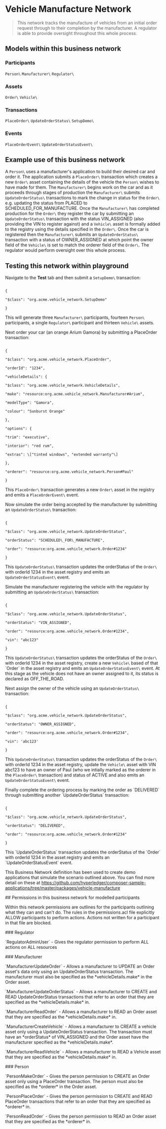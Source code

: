 # Vehicle Manufacture Network

> This network tracks the manufacture of vehicles from an initial order request through to their completion by the manufacturer. A regulator is able to provide oversight throughout this whole process.

## Models within this business network

### Participants

`Person\` `Manufacturer\` `Regulator\`

### Assets

`Order\` `Vehicle\`

### Transactions

`PlaceOrder\` `UpdateOrderStatus\` `SetupDemo\`

### Events

`PlaceOrderEvent\` `UpdateOrderStatusEvent\`

## Example use of this business network

A `Person\` uses a manufacturer's application to build their desired car and order it. The application submits a `PlaceOrder\` transaction which creates a new `Order\` asset containing the details of the vehicle the `Person\` wishes to have made for them. The `Manufacturer\` begins work on the car and as it proceeds through stages of production the `Manufacturer\` submits `UpdateOrderStatus\` transactions to mark the change in status for the `Order\` e.g. updating the status from PLACED to SCHEDULED\_FOR\_MANUFACTURE. Once the `Manufacturer\` has completed production for the `Order\` they register the car by submitting an `UpdateOrderStatus\` transaction with the status VIN\_ASSIGNED (also providing the VIN to register against) and a `Vehicle\` asset is formally added to the registry using the details specified in the `Order\`. Once the car is registered then the `Manufacturer\` submits an `UpdateOrderStatus\` transaction with a status of OWNER\_ASSIGNED at which point the owner field of the `Vehicle\` is set to match the orderer field of the `Order\`. The regulator would perform oversight over this whole process.

## Testing this network within playground

Navigate to the **Test** tab and then submit a `SetupDemo\` transaction:

```

{

"$class": "org.acme.vehicle_network.SetupDemo"

}
```

This will generate three `Manufacturer\` participants, fourteen `Person\` participants, a single `Regulator\` participant and thirteen `Vehicle\` assets.

Next order your car (an orange Arium Gamora) by submitting a PlaceOrder transaction:

```

{

"$class": "org.acme.vehicle_network.PlaceOrder",

"orderId": "1234",

"vehicleDetails": {

"$class": "org.acme.vehicle_network.VehicleDetails",

"make": "resource:org.acme.vehicle_network.Manufacturer#Arium",

"modelType": "Gamora",

"colour": "Sunburst Orange"

},

"options": {

"trim": "executive",

"interior": "red rum",

"extras": \["tinted windows", "extended warranty"\]

},

"orderer": "resource:org.acme.vehicle_network.Person#Paul"

}
```

This `PlaceOrder\` transaction generates a new `Order\` asset in the registry and emits a `PlaceOrderEvent\` event.

Now simulate the order being accepted by the manufacturer by submitting an `UpdateOrderStatus\` transaction:

```

{

"$class": "org.acme.vehicle_network.UpdateOrderStatus",

"orderStatus": "SCHEDULED\_FOR\_MANUFACTURE",

"order": "resource:org.acme.vehicle_network.Order#1234"

}
```

This `UpdateOrderStatus\` transaction updates the orderStatus of the `Order\` with orderId 1234 in the asset registry and emits an `UpdateOrderStatusEvent\` event.

Simulate the manufacturer registering the vehicle with the regulator by submitting an `UpdateOrderStatus\` transaction:

```

{

"$class": "org.acme.vehicle_network.UpdateOrderStatus",

"orderStatus": "VIN_ASSIGNED",

"order": "resource:org.acme.vehicle_network.Order#1234",

"vin": "abc123"

}
```

This `UpdateOrderStatus\` transaction updates the orderStatus of the `Order\` with orderId 1234 in the asset registry, create a new `Vehicle\` based of that \`Order\` in the asset registry and emits an `UpdateOrderStatusEvent\` event. At this stage as the vehicle does not have an owner assigned to it, its status is declared as OFF\_THE\_ROAD.

Next assign the owner of the vehicle using an `UpdateOrderStatus\` transaction:

```

{

"$class": "org.acme.vehicle_network.UpdateOrderStatus",

"orderStatus": "OWNER_ASSIGNED",

"order": "resource:org.acme.vehicle_network.Order#1234",

"vin": 'abc123'

}
```

This `UpdateOrderStatus\` transaction updates the orderStatus of the `Order\` with orderId 1234 in the asset registry, update the `Vehicle\` asset with VIN abc123 to have an owner of Paul (who we intially marked as the orderer in the `PlaceOrder\` transaction) and status of ACTIVE and also emits an `UpdateOrderStatusEvent\` event.

Finally complete the ordering process by marking the order as \`DELIVERED\` through submitting another \`UpdateOrderStatus\` transaction:

```

{

"$class": "org.acme.vehicle_network.UpdateOrderStatus",

"orderStatus": "DELIVERED",

"order": "resource:org.acme.vehicle_network.Order#1234"

}
```

This \`UpdateOrderStatus\` transaction updates the orderStatus of the \`Order\` with orderId 1234 in the asset registry and emits an \`UpdateOrderStatusEvent\` event.

This Business Network definition has been used to create demo applications that simulate the scenario outlined above. You can find more detail on these at https://github.com/hyperledger/composer-sample-applications/tree/master/packages/vehicle-manufacture

\## Permissions in this business network for modelled participants

Within this network permissions are outlines for the participants outlining what they can and can't do. The rules in the permissions.acl file explicitly ALLOW participants to perform actions. Actions not written for a participant in that file are blocked.

\### Regulator

\`RegulatorAdminUser\` - Gives the regulator permission to perform ALL actions on ALL resources

\### Manufacturer

\`ManufacturerUpdateOrder\` - Allows a manufacturer to UPDATE an Order asset's data only using an UpdateOrderStatus transaction. The manufacturer must also be specified as the \*vehicleDetails.make\* in the Order asset.

\`ManufacturerUpdateOrderStatus\` - Allows a manufacturer to CREATE and READ UpdateOrderStatus transactions that refer to an order that they are specified as the \*vehicleDetails.make\* in.

\`ManufacturerReadOrder\` - Allows a manufacturer to READ an Order asset that they are specified as the \*vehicleDetails.make\* in.

\`ManufacturerCreateVehicle\` - Allows a manufacturer to CREATE a vehicle asset only using a UpdateOrderStatus transaction. The transaction must have an \*orderStatus\* of VIN_ASSIGNED and the Order asset have the manufacturer specified as the \*vehicleDetails.make\*.

\`ManufacturerReadVehicle\` - Allows a manufacturer to READ a Vehicle asset that they are specified as the \*vehicleDetails.make\* in.

\### Person

\`PersonMakeOrder\` - Gives the person permission to CREATE an Order asset only using a PlaceOrder transaction. The person must also be specified as the \*orderer\* in the Order asset.

\`PersonPlaceOrder\` - Gives the person permission to CREATE and READ PlaceOrder transactions that refer to an order that they are specified as \*orderer\* in.

\`PersonReadOrder\` - Gives the person permission to READ an Order asset that they are specified as the \*orderer\* in.


